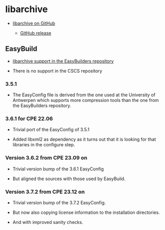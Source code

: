 # libarchive

  * [libarchive on GitHub](https://github.com/libarchive/libarchive)

      * [GitHub release](https://github.com/libarchive/libarchive/releases)

## EasyBuild

  * [libarchive support in the EasyBuilders repository](https://github.com/easybuilders/easybuild-easyconfigs/tree/develop/easybuild/easyconfigs/l/libarchive)

  * There is no support in the CSCS repository


### 3.5.1

  * The EasyConfig file is derived from the one used at the University of
    Antwerpen which supports more compression tools than the one from the
    EasyBuilders repository.


### 3.6.1 for CPE 22.06

  * Trivial port of the EasyConfig of 3.5.1

  * Added libxml2 as dependency as it turns out that it is looking for that
    libraries in the configure step.


### Version 3.6.2 from CPE 23.09 on

  * Trivial version bump of the 3.6.1 EasyConfig

  * But aligned the sources with those used by EasyBuild.

  
### Version 3.7.2 from CPE 23.12 on

  * Trivial version bump of the 3.7.2 EasyConfig.
  
  * But now also copying license information to the installation directories.
  
  * And with improved sanity checks.

